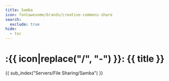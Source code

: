 ```yaml
---
title: Samba
icon: fontawesome/brands/creative-commons-share
search:
  exclude: true
hide:
  - toc
---
```


# :{{ icon|replace("/", "-") }}: {{ title }}

{{ sub_index("Servers/File Sharing/Samba") }}

